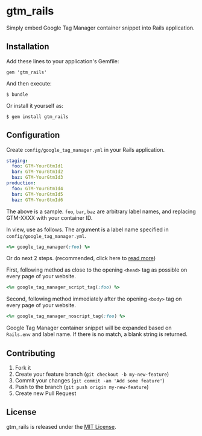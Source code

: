 # gtm_rails

Simply embed Google Tag Manager container snippet into Rails application.

## Installation

Add these lines to your application's Gemfile:

```
gem 'gtm_rails'
```

And then execute:

```
$ bundle
```

Or install it yourself as:

```
$ gem install gtm_rails
```

## Configuration

Create `config/google_tag_manager.yml` in your Rails application.

```yaml
staging:
  foo: GTM-YourGtmId1
  bar: GTM-YourGtmId2
  baz: GTM-YourGtmId3
production:
  foo: GTM-YourGtmId4
  bar: GTM-YourGtmId5
  baz: GTM-YourGtmId6
```

The above is a sample. `foo`, `bar`, `baz` are arbitrary label names, and replacing GTM-XXXX with your container ID.

In view, use as follows. The argument is a label name specified in `config/google_tag_manager.yml`.

```ruby
<%= google_tag_manager(:foo) %>
```

Or do next 2 steps. (recommended, click here to [read more](https://developers.google.com/tag-manager/quickstart))

First, following method as close to the opening `<head>` tag as possible on every page of your website.

```ruby
<%= google_tag_manager_script_tag(:foo) %>
```

Second, following method immediately after the opening `<body>` tag on every page of your website.

```ruby
<%= google_tag_manager_noscript_tag(:foo) %>
```

Google Tag Manager container snippet will be expanded based on `Rails.env` and label name. If there is no match, a blank string is returned.

## Contributing

1. Fork it
2. Create your feature branch (`git checkout -b my-new-feature`)
3. Commit your changes (`git commit -am 'Add some feature'`)
4. Push to the branch (`git push origin my-new-feature`)
5. Create new Pull Request

## License

gtm_rails is released under the [MIT License](http://www.opensource.org/licenses/MIT).
